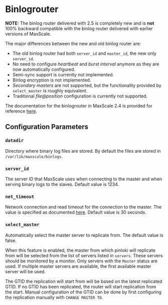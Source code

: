 #  Binlogrouter

**NOTE:** The binlog router delivered with 2.5 is completely new and is
**not** 100% backward compatible with the binlog router delivered with earlier
versions of MaxScale.

The major differences between the new and old binlog router are:
   * The old binlog router had both `server_id` and `master_id`,
     the new only `server_id`.
   * No need to configure _heartbeat_ and _burst interval_ anymore as
     they are now automatically configured.
   * Semi-sync support is currently not implemented.
   * Binlog encryption is not implemented.
   * _Secondary masters_ are not supported, but the functionality provided
     by `select_master` is roughly equivalent.
   * Traditional _file@position_ configuration is currently not supported.

The documentation for the binlogrouter in MaxScale 2.4 is provided
for reference [here](Binlogrouter-2.4.md).

## Configuration Parameters

### `datadir`

Directory where binary log files are stored. By default the files are stored in
`/var/lib/maxscale/binlogs`.

### `server_id`

The server ID that MaxScale uses when connecting to the master and when serving
binary logs to the slaves. Default value is 1234.

### `net_timeout`

Network connection and read timeout for the connection to the master. The value
is specified as documented
[here](../Getting-Started/Configuration-Guide.md#durations). Default value is 30
seconds.

### `select_master`

Automatically select the master server to replicate from. The default value is
false.

When this feature is enabled, the master from which pinloki will replicate from
will be selected from the list of servers listed in `servers`. These servers
should be monitored by a monitor. Only servers with the `Master` status are
used. If multiple master servers are available, the first available master
server will be used.

The GTID the replication will start from will be based on the latest replicated
GTID. If no GTID has been replicated, the router will start replication from the
start. Manual configuration of the GTID can be done by first configuring the
replication manually with `CHANGE MASTER TO`.
